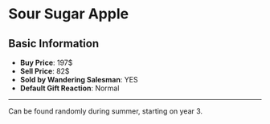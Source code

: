 # Sour Sugar Apple

## Basic Information

- **Buy Price**: 197$
- **Sell Price**: 82$
- **Sold by Wandering Salesman**: YES
- **Default Gift Reaction**: Normal

---
Can be found randomly during summer, starting on year 3.
